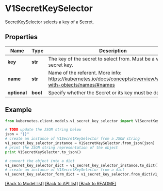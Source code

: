 # V1SecretKeySelector

SecretKeySelector selects a key of a Secret.

## Properties
Name | Type | Description | Notes
------------ | ------------- | ------------- | -------------
**key** | **str** | The key of the secret to select from.  Must be a valid secret key. | 
**name** | **str** | Name of the referent. More info: https://kubernetes.io/docs/concepts/overview/working-with-objects/names/#names | [optional] 
**optional** | **bool** | Specify whether the Secret or its key must be defined | [optional] 

## Example

```python
from kubernetes.client.models.v1_secret_key_selector import V1SecretKeySelector

# TODO update the JSON string below
json = "{}"
# create an instance of V1SecretKeySelector from a JSON string
v1_secret_key_selector_instance = V1SecretKeySelector.from_json(json)
# print the JSON string representation of the object
print V1SecretKeySelector.to_json()

# convert the object into a dict
v1_secret_key_selector_dict = v1_secret_key_selector_instance.to_dict()
# create an instance of V1SecretKeySelector from a dict
v1_secret_key_selector_form_dict = v1_secret_key_selector.from_dict(v1_secret_key_selector_dict)
```
[[Back to Model list]](../README.md#documentation-for-models) [[Back to API list]](../README.md#documentation-for-api-endpoints) [[Back to README]](../README.md)



